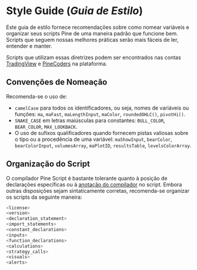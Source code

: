 
# Style Guide (_Guia de Estilo_)

Este guia de estilo fornece recomendações sobre como nomear variáveis e organizar seus scripts Pine de uma maneira padrão que funcione bem. Scripts que seguem nossas melhores práticas serão mais fáceis de ler, entender e manter.

Scripts que utilizam essas diretrizes podem ser encontrados nas contas [TradingView](https://br.tradingview.com/u/TradingView/#published-scripts) e [PineCoders](https://br.tradingview.com/u/PineCoders/#published-scripts) na plataforma.

## Convenções de Nomeação

Recomenda-se o uso de:

- `camelCase` para todos os identificadores, ou seja, nomes de variáveis ou funções: `ma`, `maFast`, `maLengthInput`, `maColor`, `roundedOHLC()`, `pivotHi()`.
- `SNAKE_CASE` em letras maiúsculas para constantes: `BULL_COLOR`, `BEAR_COLOR`, `MAX_LOOKBACK`.
- O uso de sufixos qualificadores quando fornecem pistas valiosas sobre o tipo ou a procedência de uma variável: `maShowInput`, `bearColor`, `bearColorInput`, `volumesArray`, `maPlotID`, `resultsTable`, `levelsColorArray`.

## Organização do Script

O compilador Pine Script é bastante tolerante quanto à posição de declarações específicas ou à [anotação do compilador](./04_03_estrutura_do_script.md#anotações-do-compilador) no script. Embora outras disposições sejam sintaticamente corretas, recomenda-se organizar os scripts da seguinte maneira:

```c
<license>
<version>
<declaration_statement>
<import_statements>
<constant_declarations>
<inputs>
<function_declarations>
<calculations>
<strategy_calls>
<visuals>
<alerts>
```

<!-- ### `<license>`

Se publicar seus scripts de código aberto publicamente no TradingView (scripts também podem ser publicados de forma privada), seu código de código aberto é, por padrão, protegido pela licença Mozilla. Pode-se escolher qualquer outra licença preferida.

A reutilização de código desses scripts é regida por nossas [Regras da Casa sobre Publicação de Scripts](https://br.tradingview.com/support/solutions/43000590599), que têm precedência sobre a licença do autor.

Os comentários padrão de licença que aparecem no início dos scripts são:

```c
// This source code is subject to the terms of the Mozilla Public License 2.0 at https://mozilla.org/MPL/2.0/
// © username
```

### `<version>`

Esta é a [anotação do compilador](./04_03_estrutura_do_script.md#anotações-do-compilador) que define a versão do Pine Script que o script usará. Se nenhuma estiver presente, v1 será usada. Para v5, utilize:

```c
//@version=5  
```

### `<declaration_statement>`

Esta é a declaração obrigatória que define o tipo de script. Deve ser uma chamada para [indicator()](https://br.tradingview.com/pine-script-reference/v5/#fun_indicator), [strategy()](https://br.tradingview.com/pine-script-reference/v5/#fun_strategy) ou [library()](https://br.tradingview.com/pine-script-reference/v5/#fun_library).

### `<import_statements>`

Se o script utilizar uma ou mais [bibliotecas Pine Script](./05_11_libraries.md), as instruções de [importação](https://br.tradingview.com/pine-script-reference/v5/#kw_import) pertencem a esta seção.

### `<constant_declarations>`

Scripts podem declarar variáveis qualificadas como “const”, ou seja, que referenciam um valor constante.

Referem-se a variáveis como “constantes” quando atendem a estes critérios:

- Sua declaração usa a palavra-chave opcional `const` (veja a seção sobre [qualificadores de tipo](./04_09_tipagem_do_sistema.md#qualificadores) no Manual do Usuário para mais informações).
- São inicializadas usando um literal (por exemplo, `100` ou `"AAPL"`) ou um valor incorporado qualificado como “const” (por exemplo, `color.green`).
- Seu valor não muda durante a execução do script.

Utiliza-se `SNAKE_CASE` para nomear essas variáveis e agrupar suas declarações próximo ao início do script. Por exemplo:

```c
// ————— Constants
int     MS_IN_MIN   = 60 * 1000
int     MS_IN_HOUR  = MS_IN_MIN  * 60
int     MS_IN_DAY   = MS_IN_HOUR * 24

color   GRAY        = #808080ff
color   LIME        = #00FF00ff
color   MAROON      = #800000ff
color   ORANGE      = #FF8000ff
color   PINK        = #FF0080ff
color   TEAL        = #008080ff
color   BG_DIV      = color.new(ORANGE, 90)
color   BG_RESETS   = color.new(GRAY, 90)

string  RST1        = "No reset; cumulate since the beginning of the chart"
string  RST2        = "On a stepped higher timeframe (HTF)"
string  RST3        = "On a fixed HTF"
string  RST4        = "At a fixed time"
string  RST5        = "At the beginning of the regular session"
string  RST6        = "At the first visible chart bar"
string  RST7        = "Fixed rolling period"

string  LTF1        = "Least precise, covering many chart bars"
string  LTF2        = "Less precise, covering some chart bars"
string  LTF3        = "More precise, covering less chart bars"
string  LTF4        = "Most precise, 1min intrabars"

string  TT_TOTVOL     = "The 'Bodies' value is the transparency of the total volume candle bodies. Zero is opaque, 100 is transparent."
string  TT_RST_HTF    = "This value is used when '" + RST3 +"' is selected."
string  TT_RST_TIME   = "These values are used when '" + RST4 +"' is selected.
  A reset will occur when the time is greater or equal to the bar's open time, and less than its close time.\nHour: 0-23\nMinute: 0-59"
string  TT_RST_PERIOD = "This value is used when '" + RST7 +"' is selected."
```

Neste exemplo:

- As constantes `RST*` e `LTF*` serão usadas como elementos de tupla no argumento `options` de chamadas `input.*()`.
- As constantes `TT_*` serão usadas como argumentos `tooltip` em chamadas `input.*()`. Note como se utiliza uma continuação de linha para literais de string longos.
- Não se utiliza [var](https://br.tradingview.com/pine-script-reference/v5/#kw_var) para inicializar constantes. O tempo de execução do Pine Script é otimizado para lidar com declarações em cada barra, mas usar [var](https://br.tradingview.com/pine-script-reference/v5/#kw_var) para inicializar uma variável apenas na primeira vez que é declarada implica uma pequena penalidade no desempenho do script devido à manutenção que as variáveis [var](https://br.tradingview.com/pine-script-reference/v5/#kw_var) requerem em barras subsequentes.

__Note que:__

- Literais usados em mais de um lugar em um script devem sempre ser declarados como constantes. Usar a constante em vez do literal torna o script mais legível se receber um nome significativo, e a prática facilita a manutenção do código. Mesmo que a quantidade de milissegundos em um dia seja improvável de mudar no futuro, `MS_IN_DAY` é mais significativo do que `1000 * 60 * 60 * 24`.
- Constantes usadas apenas no bloco local de uma função ou declaração [if](https://br.tradingview.com/pine-script-reference/v5/#kw_if), [while](https://br.tradingview.com/pine-script-reference/v5/#kw_while), etc., podem ser declaradas nesse bloco local.

### `<inputs>`

É __muito__ mais fácil ler scripts quando todas as entradas estão na mesma seção de código. Colocar essa seção no início do script também reflete como são processadas em tempo de execução, ou seja, antes do restante do script ser executado.

Sufixar nomes de variáveis de entrada com `input` as torna mais facilmente identificáveis quando são usadas posteriormente no script: `maLengthInput`, `bearColorInput`, `showAvgInput`, etc.

```c
// ————— Inputs
string  resetInput              = input.string(RST2,        "CVD Resets",                       inline = "00", options = [RST1, RST2, RST3, RST4, RST5, RST6, RST7])
string  fixedTfInput            = input.timeframe("D",      "  Fixed HTF:  ",                   tooltip = TT_RST_HTF)
int     hourInput               = input.int(9,              "  Fixed time hour:  ",             inline = "01", minval = 0, maxval = 23)
int     minuteInput             = input.int(30,             "minute",                           inline = "01", minval = 0, maxval = 59, tooltip = TT_RST_TIME)
int     fixedPeriodInput        = input.int(20,             "  Fixed period:  ",                inline = "02", minval = 1, tooltip = TT_RST_PERIOD)
string  ltfModeInput            = input.string(LTF3,        "Intrabar precision",               inline = "03", options = [LTF1, LTF2, LTF3, LTF4]) 
```

### `<function_declarations>`

Todas as funções definidas pelo usuário devem ser definidas no escopo global do script; definições de funções aninhadas não são permitidas no Pine Script.

O design ideal da função deve minimizar o uso de variáveis globais no escopo da função, pois prejudicam a portabilidade da função. Quando não for possível evitar, essas funções devem seguir as declarações de variáveis globais no código, o que implica que nem sempre podem ser colocadas na seção `<function_declarations>`. Tais dependências de variáveis globais devem ser documentadas idealmente nos comentários da função.

Também ajudará os leitores se documentar o objetivo da função, parâmetros e resultado. A mesma sintaxe usada em [bibliotecas](./05_11_libraries.md) pode ser usada para documentar suas funções. Isso pode facilitar a portabilidade de suas funções para uma biblioteca, caso decida fazer isso:

```c
//@version=5
indicator("<function_declarations>", "", true)

string SIZE_LARGE  = "Large"
string SIZE_NORMAL = "Normal"
string SIZE_SMALL  = "Small"

string sizeInput = input.string(SIZE_NORMAL, "Size", options = [SIZE_LARGE, SIZE_NORMAL, SIZE_SMALL])

// @function        Used to produce an argument for the `size` parameter in built-in functions.
// @param userSize  (simple string) User-selected size.
// @returns         One of the `size.*` built-in constants.
// Dependencies     SIZE_LARGE, SIZE_NORMAL, SIZE_SMALL
getSize(simple string userSize) =>
    result = 
      switch userSize
        SIZE_LARGE  => size.large
        SIZE_NORMAL => size.normal
        SIZE_SMALL  => size.small
        => size.auto

if ta.rising(close, 3)
    label.new(bar_index, na, yloc = yloc.abovebar, style = label.style_arrowup, size = getSize(sizeInput))
```

### `<calculations>`

Esta é a seção onde devem ser colocados os cálculos principais e a lógica do script. O código pode ser mais fácil de ler quando as declarações de variáveis são colocadas próximas ao segmento de código que as usa. Alguns programadores preferem colocar todas as suas declarações de variáveis não constantes no início desta seção, o que nem sempre é possível para todas as variáveis, pois algumas podem exigir que alguns cálculos tenham sido executados antes de sua declaração.

### `<strategy_calls>`

As estratégias são mais fáceis de ler quando as chamadas de estratégia são agrupadas na mesma seção do script.

### `<visuals>`

Esta seção deve incluir idealmente todas as instruções que produzem os visuais do script, sejam eles gráficos, desenhos, cores de fundo, plotagem de velas, etc. Veja a seção sobre [cores](./05_07_cores.md) do manual do usuário do Pine Script para mais informações sobre como a profundidade relativa dos visuais é determinada.

### `<alerts>`

O código de alertas geralmente exigirá que os cálculos do script tenham sido executados antes dele, então faz sentido colocá-lo no final do script.

## Espaçamento

Um espaço deve ser usado em ambos os lados de todos os operadores, exceto operadores unários (`-1`). Também é recomendado um espaço após todas as vírgulas e ao usar argumentos nomeados de funções, como em `plot(series = close)`:

```c
int a = close > open ? 1 : -1
var int newLen = 2
newLen := min(20, newlen + 1)
float a = -b
float c = d > e ? d - e : d
int index = bar_index % 2 == 0 ? 1 : 2
plot(close, color = color.red)
```

## Quebra de Linha

A quebra de linha pode tornar linhas longas mais fáceis de ler. Quebras de linha são definidas usando um nível de indentação que não é múltiplo de quatro, pois quatro espaços ou uma tabulação são usados para definir blocos locais. Aqui, usamos dois espaços:

```c
plot(
   series = close,
   title = "Close",
   color = color.blue,
   show_last = 10
 )
```

## Alinhamento Vertical

O alinhamento vertical usando tabulações ou espaços pode ser útil em seções de código contendo muitas linhas semelhantes, como declarações de constantes ou entradas. Elas podem facilitar edições em massa usando o recurso de múltiplos cursos do Pine Editor (`ctrl` \+ `alt` \+ `🠅`):

```c
// Colors used as defaults in inputs.
color COLOR_AQUA  = #0080FFff
color COLOR_BLACK = #000000ff
color COLOR_BLUE  = #013BCAff
color COLOR_CORAL = #FF8080ff
color COLOR_GOLD  = #CCCC00ff
```

## Tipagem Explícita

Incluir o tipo de variáveis ao declará-las não é obrigatório. No entanto, isso ajuda a tornar os scripts mais fáceis de ler, navegar e entender. Pode ajudar a esclarecer os tipos esperados em cada ponto da execução do script e distinguir a declaração de uma variável (usando `=`) de suas reatribuições (usando `:=`). Usar tipagem explícita também pode tornar os scripts mais fáceis de [depurar](./06_02_debugging.md). -->
